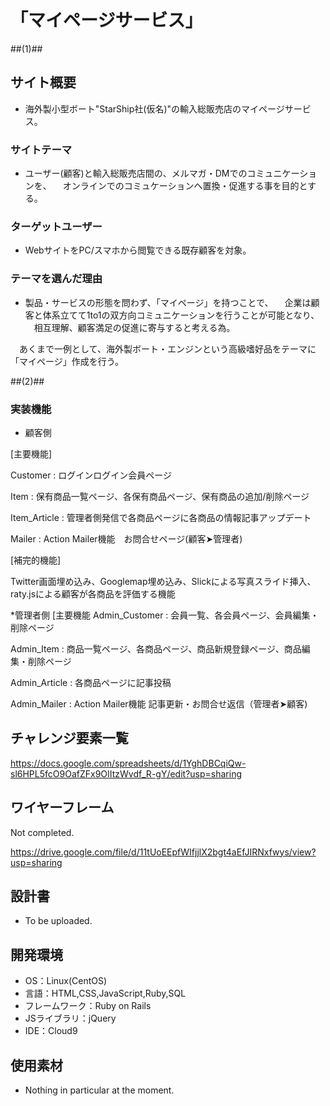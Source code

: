 # 「マイページサービス」

##(1)##

## サイト概要
* 海外製小型ボート"StarShip社(仮名)"の輸入総販売店のマイページサービス。

### サイトテーマ
* ユーザー(顧客)と輸入総販売店間の、メルマガ・DMでのコミュニケーションを、
　オンラインでのコミュケーションへ置換・促進する事を目的とする。　

### ターゲットユーザー
* WebサイトをPC/スマホから閲覧できる既存顧客を対象。

### テーマを選んだ理由
* 製品・サービスの形態を問わず、「マイページ」を持つことで、
　企業は顧客と体系立てて1to1の双方向コミュニケーションを行うことが可能となり、
　相互理解、顧客満足の促進に寄与すると考える為。

　あくまで一例として、海外製ボート・エンジンという高級嗜好品をテーマに「マイページ」作成を行う。

##(2)##

### 実装機能
* 顧客側

[主要機能]

Customer : ログインログイン会員ページ

Item : 保有商品一覧ページ、各保有商品ページ、保有商品の追加/削除ページ

Item_Article : 管理者側発信で各商品ページに各商品の情報記事アップデート

Mailer : Action Mailer機能　お問合せページ(顧客➤管理者)　

[補完的機能]

Twitter画面埋め込み、Googlemap埋め込み、Slickによる写真スライド挿入、raty.jsによる顧客が各商品を評価する機能

*管理者側
[主要機能
Admin_Customer : 会員一覧、各会員ページ、会員編集・削除ページ

Admin_Item : 商品一覧ページ、各商品ページ、商品新規登録ページ、商品編集・削除ページ

Admin_Article : 各商品ページに記事投稿

Admin_Mailer : Action Mailer機能 記事更新・お問合せ返信（管理者➤顧客)


## チャレンジ要素一覧
https://docs.google.com/spreadsheets/d/1YghDBCqiQw-sl6HPL5fcO9OafZFx9OIItzWvdf_R-gY/edit?usp=sharing

## ワイヤーフレーム
Not completed.

https://drive.google.com/file/d/11tUoEEpfWIfjjlX2bgt4aEfJIRNxfwys/view?usp=sharing

## 設計書
* To be uploaded.

## 開発環境
- OS：Linux(CentOS)
- 言語：HTML,CSS,JavaScript,Ruby,SQL
- フレームワーク：Ruby on Rails
- JSライブラリ：jQuery
- IDE：Cloud9

## 使用素材
- Nothing in particular at the moment.
